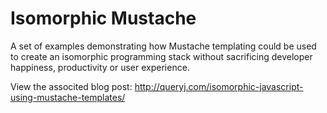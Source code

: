 Isomorphic Mustache
=====================

A set of examples demonstrating how Mustache templating could be used to create an isomorphic programming stack without sacrificing developer happiness, productivity or user experience.

View the associted blog post: http://queryj.com/isomorphic-javascript-using-mustache-templates/






